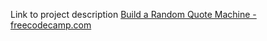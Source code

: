 Link to project description [Build a Random Quote Machine - freecodecamp.com](https://www.freecodecamp.com/challenges/build-a-random-quote-machine)
